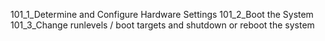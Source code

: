 101_1_Determine and Configure Hardware Settings
101_2_Boot the System
101_3_Change runlevels / boot targets and shutdown or reboot the system